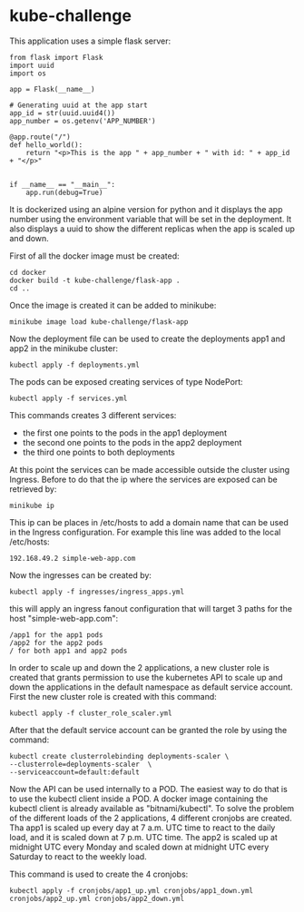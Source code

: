 # kube-challenge

This application uses a simple flask server:

    from flask import Flask
    import uuid
    import os

    app = Flask(__name__)

    # Generating uuid at the app start
    app_id = str(uuid.uuid4())
    app_number = os.getenv('APP_NUMBER')

    @app.route("/")
    def hello_world():
        return "<p>This is the app " + app_number + " with id: " + app_id + "</p>"


    if __name__ == "__main__":
        app.run(debug=True)

It is dockerized using an alpine version for python and it displays the app number using the environment variable that
will be set in the deployment. It also displays a uuid to show the different replicas when the app is scaled up and down.

First of all the docker image must be created:

    cd docker
    docker build -t kube-challenge/flask-app .
    cd ..

Once the image is created it can be added to minikube:

    minikube image load kube-challenge/flask-app

Now the deployment file can be used to create the deployments app1 and app2 in the minikube cluster:

    kubectl apply -f deployments.yml

The pods can be exposed creating services of type NodePort:

    kubectl apply -f services.yml

This commands creates 3 different services:

* the first one points to the pods in the app1 deployment
* the second one points to the pods in the app2 deployment
* the third one points to both deployments

At this point the services can be made accessible outside the cluster using Ingress. Before to do that the ip where 
the services are exposed can be retrieved by:

    minikube ip

This ip can be places in /etc/hosts to add a domain name that can be used in the Ingress configuration.
For example this line was added to the local /etc/hosts:

    192.168.49.2 simple-web-app.com

Now the ingresses can be created by:

    kubectl apply -f ingresses/ingress_apps.yml

this will apply an ingress fanout configuration that will target 3 paths for the host "simple-web-app.com":

    /app1 for the app1 pods
    /app2 for the app2 pods
    / for both app1 and app2 pods

In order to scale up and down the 2 applications, a new cluster role is created that grants permission to use the 
kubernetes API to scale up and down the applications in the default namespace as default service account.
First the new cluster role is created with this command:

    kubectl apply -f cluster_role_scaler.yml

After that the default service account can be granted the role by using the command:

    kubectl create clusterrolebinding deployments-scaler \
    --clusterrole=deployments-scaler  \
    --serviceaccount=default:default

Now the API can be used internally to a POD. The easiest way to do that is to use the kubectl client inside a POD.
A docker image containing the kubectl client is already available as "bitnami/kubectl". To solve the problem of the 
different loads of the 2 applications, 4 different cronjobs are created. Tha app1 is scaled up every day at 7 a.m. UTC
time to react to the daily load, and it is scaled down at 7 p.m. UTC time. The app2 is scaled up at midnight UTC every
Monday and scaled down at midnight UTC every Saturday to react to the weekly load.

This command is used to create the 4 cronjobs:

    kubectl apply -f cronjobs/app1_up.yml cronjobs/app1_down.yml cronjobs/app2_up.yml cronjobs/app2_down.yml